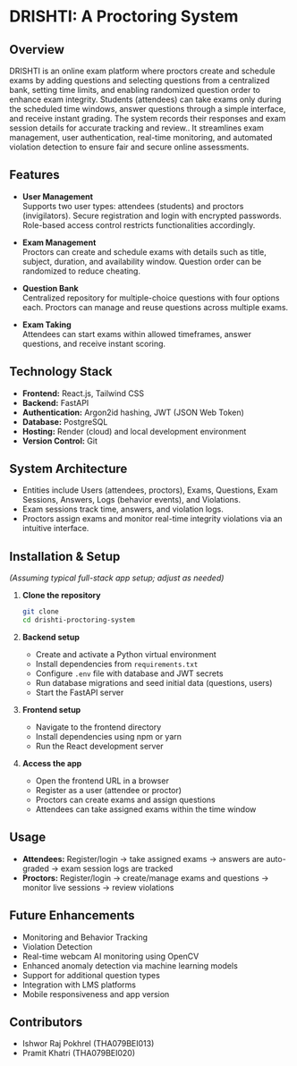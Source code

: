 # DRISHTI: A Proctoring System

## Overview
 DRISHTI is an online exam platform where proctors create and schedule exams by adding questions and selecting questions from a centralized bank, setting time limits, and enabling randomized question order to enhance exam integrity. Students (attendees) can take exams only during the scheduled time windows, answer questions through a simple interface, and receive instant grading. The system records their responses and exam session details for accurate tracking and review.. It streamlines exam management, user authentication, real-time monitoring, and automated violation detection to ensure fair and secure online assessments.


## Features

- **User Management**  
  Supports two user types: attendees (students) and proctors (invigilators). Secure registration and login with encrypted passwords. Role-based access control restricts functionalities accordingly.

- **Exam Management**  
  Proctors can create and schedule exams with details such as title, subject, duration, and availability window. Question order can be randomized to reduce cheating.

- **Question Bank**  
  Centralized repository for multiple-choice questions with four options each. Proctors can manage and reuse questions across multiple exams.

- **Exam Taking**  
  Attendees can start exams within allowed timeframes, answer questions, and receive instant scoring.


## Technology Stack

- **Frontend:** React.js, Tailwind CSS  
- **Backend:** FastAPI  
- **Authentication:** Argon2id hashing, JWT (JSON Web Token)  
- **Database:** PostgreSQL  
- **Hosting:** Render (cloud) and local development environment  
- **Version Control:** Git


## System Architecture

- Entities include Users (attendees, proctors), Exams, Questions, Exam Sessions, Answers, Logs (behavior events), and Violations.
- Exam sessions track time, answers, and violation logs.
- Proctors assign exams and monitor real-time integrity violations via an intuitive interface.


## Installation & Setup

*(Assuming typical full-stack app setup; adjust as needed)*

1. **Clone the repository**  
   ```bash
   git clone 
   cd drishti-proctoring-system
   ```

2. **Backend setup**  
   - Create and activate a Python virtual environment  
   - Install dependencies from `requirements.txt`  
   - Configure `.env` file with database and JWT secrets  
   - Run database migrations and seed initial data (questions, users)  
   - Start the FastAPI server  

3. **Frontend setup**  
   - Navigate to the frontend directory  
   - Install dependencies using npm or yarn  
   - Run the React development server  

4. **Access the app**  
   - Open the frontend URL in a browser  
   - Register as a user (attendee or proctor)  
   - Proctors can create exams and assign questions  
   - Attendees can take assigned exams within the time window


## Usage

- **Attendees:** Register/login → take assigned exams → answers are auto-graded → exam session logs are tracked  
- **Proctors:** Register/login → create/manage exams and questions → monitor live sessions → review violations


## Future Enhancements
- Monitoring and Behavior Tracking
- Violation Detection 
- Real-time webcam AI monitoring using OpenCV  
- Enhanced anomaly detection via machine learning models  
- Support for additional question types  
- Integration with LMS platforms  
- Mobile responsiveness and app version


## Contributors

- Ishwor Raj Pokhrel (THA079BEI013)  
- Pramit Khatri (THA079BEI020)  

